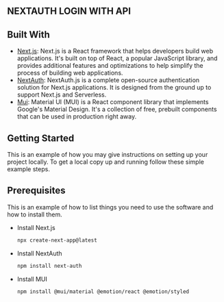 ## NEXTAUTH LOGIN WITH API

## Built With
- [Next.js](https://nextjs.org/): Next.js is a React framework that helps developers build web applications. It's built on top of React, a popular JavaScript library, and provides additional features and optimizations to help simplify the process of building web applications.
- [NextAuth](https://next-auth.js.org/): NextAuth.js is a complete open-source authentication solution for Next.js applications. It is designed from the ground up to support Next.js and Serverless. 
- [Mui](https://mui.com/): Material UI (MUI) is a React component library that implements Google's Material Design. It's a collection of free, prebuilt components that can be used in production right away.

## Getting Started
This is an example of how you may give instructions on setting up your project locally. To get a local copy up and running follow these simple example steps.
## Prerequisites
This is an example of how to list things you need to use the software and how to install them.
* Install Next.js
  ```sh
  npx create-next-app@latest
  ```
* Install NextAuth
  ```sh
  npm install next-auth
  ```
* Install MUI
  ```sh
  npm install @mui/material @emotion/react @emotion/styled
  ```
